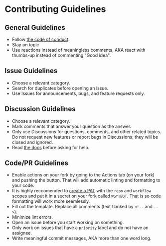 # Contributing Guidelines

## General Guidelines

-   Follow [the code of conduct](CODE_OF_CONDUCT.md).
-   Stay on topic
-   Use reactions instead of meaningless comments, AKA react with thumbs-up instead of commenting "Good idea".

## Issue Guidelines

-   Choose a relevant category.
-   Search for duplicates before opening an issue.
-   Use Issues for announcements, bugs, and feature requests only.

## Discussion Guidelines

-   Choose a relevant category.
-   Mark comments that answer your question as the answer.
-   Only use Discussions for questions, comments, and other related topics. Do not request new features or report bugs in Discussions; they will be closed and ignored.
-   Read [the docs](https://auth.onedot.cf/docs) before asking for help.

## Code/PR Guidelines

-   Enable actions on your fork by going to the Actions tab (on your fork) and pushing the button. That will add automatic linting and formatting to your code.
-   It is highly reccomended to [create a PAT](https://github.com/settings/tokens/new) with the `repo` and `workflow` scopes and put it in a secret on your fork called `WGYTBOT`. That is so code formatting will work more seemlessly.
-   Fill out the template. Replace all comments (text flanked by `<!--` and `-->`).
-   Minimize lint errors.
-   Open an issue before you start working on something.
-   Only work on issues that have a `priority` label and do not have an assignee.
-   Write meaningful commit messages, AKA more than one word long.

